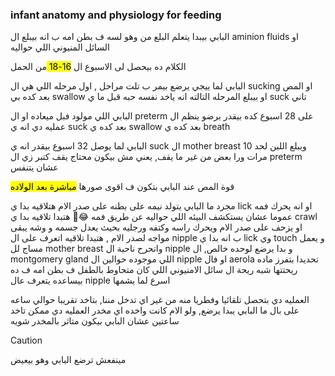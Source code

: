 ### infant anatomy and physiology for feeding

البابي بيبدا يتعلم البلع من وهو لسه ف بطن امه ب انه بيبلع ال aminion fluids او السائل المنيوني اللي حواليه

الكلام ده بيحصل لى الاسبوع ال <mark> 16-18 </mark> من الحمل

البابي لما ييجي يرضع بيمر ب تلت مراحل , اول مرحله اللي هي ال sucking او المص بعد كده بي swallow او بيبلع المرحله التالته انه ياخد نفسه حبه قبل ما ي suck تاني

البابي اللي مولود فبل ميعاده او ال preterm على 28 اسبوع كده بيقدر برضو ينظم ال عمليه دي انه ي suck بعد كده ي swallow بعد كده ي breath

البابي لما يوصل 32 اسبوع بيقدر انه ي suck ال mother breast ويبلع اللبن لحد 10 مرات ورا بعض من غير ما يقف, يعني مش بيكون محتاج يقف كتبر زي ال preterm عشان يتنفس

قوة المص عند البابي بتكون ف اقوى صورها <mark> مباشرة بعد الولاده </mark> 

مجرد ما البابي يتولد نيمه على بطنه على صدر الام هتلاقيه بدا ي lick او انه يحرك فمه عموما عشان يستكشف البيئه اللي حواليه عن طريق فمه 😂💚 هتبدا تلاقيه بدا ي crawl او يزحف على صدر الام ويحرك راسه وكتفه ورجليه بحيث يعدل جسمه و وشه يبقى مواجه لصدر الام , هتبدا تلاقيه اتعرف على ال nipple ب انه بدا ي lick وي touch و يعمل مساج لل mother breast واتحرح ناحية ال nipple و بدا يرضع لوحده خالص, ال montgomery gland اللي موجوده حوالين ال nipple او فال aerola تحديدا بتفرز ماده ريحتتها شبه ريحة ال سائل الامنيوني اللي كان متحاوط بالطفل ف بطن امه ف ده بيساعده يتعرف عال nipple اسرع لما يشمها

العمليه دي بتحصل تلقائيا وفطريا منه من غير اي تدخل مننا, بتاخد تقريبا حوالي ساعه على بال ما البابي يبدا يرضع, ولو الام كانت واخده اي مخدر العمليه دي ممكن تاخد ساعتين عشان البابي بيكون متاثر بالمخدر شويه


> [!CAUTION]
> مينفعش ترضع البابي وهو بيعيض

